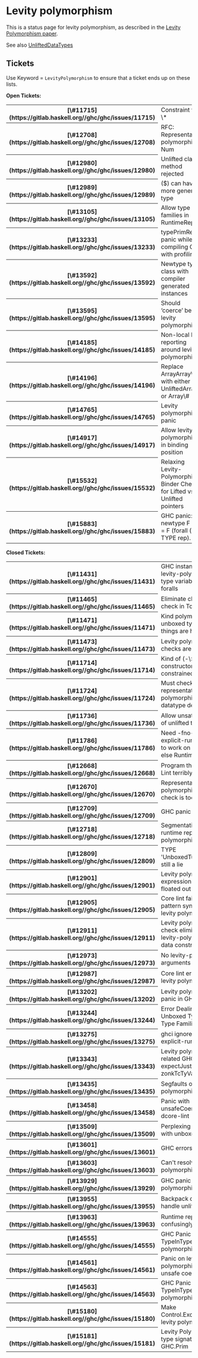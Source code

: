 # Levity polymorphism


This is a status page for levity polymorphism, as described in the [ Levity Polymorphism paper](https://www.microsoft.com/en-us/research/publication/levity-polymorphism/).


See also [UnliftedDataTypes](unlifted-data-types)

## Tickets


Use Keyword = `LevityPolymorphism` to ensure that a ticket ends up on these lists.

**Open Tickets:**

<table><tr><th>[\#11715](https://gitlab.haskell.org//ghc/ghc/issues/11715)</th>
<td>Constraint vs \*</td></tr>
<tr><th>[\#12708](https://gitlab.haskell.org//ghc/ghc/issues/12708)</th>
<td>RFC: Representation polymorphic Num</td></tr>
<tr><th>[\#12980](https://gitlab.haskell.org//ghc/ghc/issues/12980)</th>
<td>Unlifted class method rejected</td></tr>
<tr><th>[\#12989](https://gitlab.haskell.org//ghc/ghc/issues/12989)</th>
<td>($) can have a more general type</td></tr>
<tr><th>[\#13105](https://gitlab.haskell.org//ghc/ghc/issues/13105)</th>
<td>Allow type families in RuntimeReps</td></tr>
<tr><th>[\#13233](https://gitlab.haskell.org//ghc/ghc/issues/13233)</th>
<td>typePrimRep panic while compiling GHC with profiling</td></tr>
<tr><th>[\#13592](https://gitlab.haskell.org//ghc/ghc/issues/13592)</th>
<td>Newtype type class with compiler generated instances</td></tr>
<tr><th>[\#13595](https://gitlab.haskell.org//ghc/ghc/issues/13595)</th>
<td>Should ‘coerce’ be levity polymorphic?</td></tr>
<tr><th>[\#14185](https://gitlab.haskell.org//ghc/ghc/issues/14185)</th>
<td>Non-local bug reporting around levity polymorphism</td></tr>
<tr><th>[\#14196](https://gitlab.haskell.org//ghc/ghc/issues/14196)</th>
<td>Replace ArrayArray\# with either UnliftedArray\# or Array\#</td></tr>
<tr><th>[\#14765](https://gitlab.haskell.org//ghc/ghc/issues/14765)</th>
<td>Levity polymorphism panic</td></tr>
<tr><th>[\#14917](https://gitlab.haskell.org//ghc/ghc/issues/14917)</th>
<td>Allow levity polymorphism in binding position</td></tr>
<tr><th>[\#15532](https://gitlab.haskell.org//ghc/ghc/issues/15532)</th>
<td>Relaxing Levity-Polymorphic Binder Check for Lifted vs Unlifted pointers</td></tr>
<tr><th>[\#15883](https://gitlab.haskell.org//ghc/ghc/issues/15883)</th>
<td>GHC panic: newtype F rep = F (forall (a :: TYPE rep). a)</td></tr></table>

**Closed Tickets:**

<table><tr><th>[\#11431](https://gitlab.haskell.org//ghc/ghc/issues/11431)</th>
<td>GHC instantiates levity-polymorphic type variables with foralls</td></tr>
<tr><th>[\#11465](https://gitlab.haskell.org//ghc/ghc/issues/11465)</th>
<td>Eliminate check_lifted check in TcValidity</td></tr>
<tr><th>[\#11471](https://gitlab.haskell.org//ghc/ghc/issues/11471)</th>
<td>Kind polymorphism and unboxed types: bad things are happening</td></tr>
<tr><th>[\#11473](https://gitlab.haskell.org//ghc/ghc/issues/11473)</th>
<td>Levity polymorphism checks are inadequate</td></tr>
<tr><th>[\#11714](https://gitlab.haskell.org//ghc/ghc/issues/11714)</th>
<td>Kind of (-\>) type constructor is overly constrained</td></tr>
<tr><th>[\#11724](https://gitlab.haskell.org//ghc/ghc/issues/11724)</th>
<td>Must check for representation polymorphism in datatype declarations</td></tr>
<tr><th>[\#11736](https://gitlab.haskell.org//ghc/ghc/issues/11736)</th>
<td>Allow unsaturated uses of unlifted types in Core</td></tr>
<tr><th>[\#11786](https://gitlab.haskell.org//ghc/ghc/issues/11786)</th>
<td>Need -fno-print-explicit-runtime-reps to work on IfaceType, else RuntimeRep leaks</td></tr>
<tr><th>[\#12668](https://gitlab.haskell.org//ghc/ghc/issues/12668)</th>
<td>Program that fails Core Lint terribly</td></tr>
<tr><th>[\#12670](https://gitlab.haskell.org//ghc/ghc/issues/12670)</th>
<td>Representation polymorphism validity check is too strict</td></tr>
<tr><th>[\#12709](https://gitlab.haskell.org//ghc/ghc/issues/12709)</th>
<td>GHC panic</td></tr>
<tr><th>[\#12718](https://gitlab.haskell.org//ghc/ghc/issues/12718)</th>
<td>Segmentation fault, runtime representation polymorphism</td></tr>
<tr><th>[\#12809](https://gitlab.haskell.org//ghc/ghc/issues/12809)</th>
<td>TYPE 'UnboxedTupleRep is still a lie</td></tr>
<tr><th>[\#12901](https://gitlab.haskell.org//ghc/ghc/issues/12901)</th>
<td>Levity polymorphic expressions mustn't be floated out</td></tr>
<tr><th>[\#12905](https://gitlab.haskell.org//ghc/ghc/issues/12905)</th>
<td>Core lint failure with pattern synonym and levity polymorphism</td></tr>
<tr><th>[\#12911](https://gitlab.haskell.org//ghc/ghc/issues/12911)</th>
<td>Levity polymorphism check eliminates non-levity-polymorphic data constructor</td></tr>
<tr><th>[\#12973](https://gitlab.haskell.org//ghc/ghc/issues/12973)</th>
<td>No levity-polymorphic arguments</td></tr>
<tr><th>[\#12987](https://gitlab.haskell.org//ghc/ghc/issues/12987)</th>
<td>Core lint error with levity polymorphism</td></tr>
<tr><th>[\#13202](https://gitlab.haskell.org//ghc/ghc/issues/13202)</th>
<td>Levity polymorphism panic in GHCi</td></tr>
<tr><th>[\#13244](https://gitlab.haskell.org//ghc/ghc/issues/13244)</th>
<td>Error Dealing with Unboxed Types and Type Families</td></tr>
<tr><th>[\#13275](https://gitlab.haskell.org//ghc/ghc/issues/13275)</th>
<td>ghci ignores -fprint-explicit-runtime-reps</td></tr>
<tr><th>[\#13343](https://gitlab.haskell.org//ghc/ghc/issues/13343)</th>
<td>Levity polymorphism-related GHC panic: expectJust zonkTcTyVarToVar</td></tr>
<tr><th>[\#13435](https://gitlab.haskell.org//ghc/ghc/issues/13435)</th>
<td>Segfaults on levity-polymorphic type class</td></tr>
<tr><th>[\#13458](https://gitlab.haskell.org//ghc/ghc/issues/13458)</th>
<td>Panic with unsafeCoerce and -dcore-lint</td></tr>
<tr><th>[\#13509](https://gitlab.haskell.org//ghc/ghc/issues/13509)</th>
<td>Perplexing type error with unboxed tuples</td></tr>
<tr><th>[\#13601](https://gitlab.haskell.org//ghc/ghc/issues/13601)</th>
<td>GHC errors but hangs</td></tr>
<tr><th>[\#13603](https://gitlab.haskell.org//ghc/ghc/issues/13603)</th>
<td>Can't resolve levity polymorphic superclass</td></tr>
<tr><th>[\#13929](https://gitlab.haskell.org//ghc/ghc/issues/13929)</th>
<td>GHC panic with levity polymorphism</td></tr>
<tr><th>[\#13955](https://gitlab.haskell.org//ghc/ghc/issues/13955)</th>
<td>Backpack does not handle unlifted types</td></tr>
<tr><th>[\#13963](https://gitlab.haskell.org//ghc/ghc/issues/13963)</th>
<td>Runtime representation confusingly displayed</td></tr>
<tr><th>[\#14555](https://gitlab.haskell.org//ghc/ghc/issues/14555)</th>
<td>GHC Panic with TypeInType / levity polymorphism</td></tr>
<tr><th>[\#14561](https://gitlab.haskell.org//ghc/ghc/issues/14561)</th>
<td>Panic on levity polymorphic very unsafe coerce</td></tr>
<tr><th>[\#14563](https://gitlab.haskell.org//ghc/ghc/issues/14563)</th>
<td>GHC Panic with TypeInType / levity polymorphism</td></tr>
<tr><th>[\#15180](https://gitlab.haskell.org//ghc/ghc/issues/15180)</th>
<td>Make Control.Exception.throw levity polymorphic</td></tr>
<tr><th>[\#15181](https://gitlab.haskell.org//ghc/ghc/issues/15181)</th>
<td>Levity Polymorphic type signatures in GHC.Prim</td></tr></table>